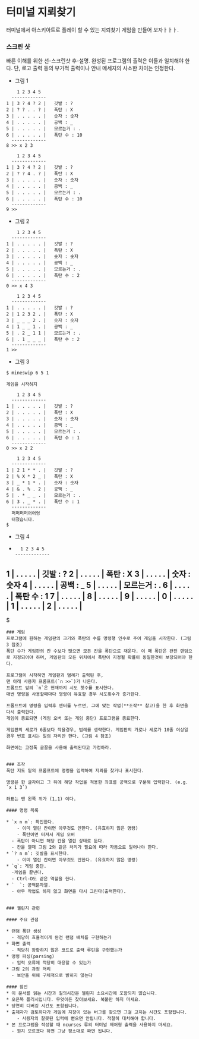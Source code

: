 터미널 지뢰찾기
============

터미널에서 아스키아트로 플레이 할 수 있는 지뢰찾기 게임을 만들어 보자ㅏㅏㅏ.


### 스크린 샷
빠른 이해를 위한 선-스크린샷 후-설명.
완성된 프로그램의 출력은 이들과 일치해야 한다.
단, 로고 출력 등의 부가적 출력이나 안내 메세지의 사소한 차이는 인정한다.

* 그림 1
```
    1 2 3 4 5
  -------------
1 | 3 ? 4 ? 2 |   깃발 : ?
2 | ? ? . . ? |   폭탄 : X
3 | . . . . . |   숫자 : 숫자
4 | . . . . . |   공백 : _
5 | . . . . . |   모르는거 : .
6 | . . . . . |   폭탄 수 : 10
  -------------
8 >> x 2 3

    1 2 3 4 5
  -------------
1 | 3 ? 4 ? 2 |   깃발 : ?
2 | ? ? 4 . ? |   폭탄 : X
3 | . . . . . |   숫자 : 숫자
4 | . . . . . |   공백 : _
5 | . . . . . |   모르는거 : .
6 | . . . . . |   폭탄 수 : 10
  -------------
9 >> 
```

* 그림 2
```
    1 2 3 4 5
  -------------
1 | . . . . . |   깃발 : ?
2 | . . . . . |   폭탄 : X
3 | . . . . . |   숫자 : 숫자
4 | . . . . . |   공백 : _
5 | . . . . . |   모르는거 : .
6 | . . . . . |   폭탄 수 : 2
  -------------
0 >> x 4 3

    1 2 3 4 5
  -------------
1 | . . . . . |   깃발 : ?
2 | 1 2 3 2 . |   폭탄 : X
3 | _ _ _ 2 . |   숫자 : 숫자
4 | 1 _ _ 1 . |   공백 : _
5 | . 2 _ 1 1 |   모르는거 : .
6 | . 1 _ _ _ |   폭탄 수 : 2
  -------------
1 >> 
```

* 그림 3
```
$ mineswip 6 5 1

게임을 시작하지

    1 2 3 4 5
  -------------
1 | . . . . . |   깃발 : ?
2 | . . . . . |   폭탄 : X
3 | . . . . . |   숫자 : 숫자
4 | . . . . . |   공백 : _
5 | . . . . . |   모르는거 : .
6 | . . . . . |   폭탄 수 : 1
  -------------
0 >> x 2 2

    1 2 3 4 5
  -------------
1 | 2 1 * * . |   깃발 : ?
2 | % X * 2 _ |   폭탄 : X
3 | _ * 1 * . |   숫자 : 숫자
4 | & . % . 2 |   공백 : _
5 | . * _ _ . |   모르는거 : .
6 | 3 . _ * . |   폭탄 수 : 1
  -------------
  퍼퍼퍼퍼어어엉
  터졌습니다.
$ 
```

* 그림 4
* ````
    1 2 3 4 5
  -------------
1 | . . . . . |   깃발 : ?
2 | . . . . . |   폭탄 : X
3 | . . . . . |   숫자 : 숫자
4 | . . . . . |   공백 : _
5 | . . . . . |   모르는거 : .
6 | . . . . . |   폭탄 수 : 1
7 | . . . . . |
8 | . . . . . |
9 | . . . . . |
0 | . . . . . |
1 | . . . . . |
2 | . . . . . |
  -------------
$ 
```
### 게임
프로그램에 원하는 게임판의 크기와 폭탄의 수를 명령행 인수로 주어 게임을 시작한다. (그림 3 참조)
폭탄 수가 게임판의 칸 수보다 많으면 모든 칸을 폭탄으로 채운다. 이 때 폭탄은 완전 랜덤으로 지정되어야 하며, 게임판의 모든 위치에서 폭탄이 지정될 확률이 동일한것이 보장되어야 한다.

프로그램이 시작하면 게임판과 범례가 출력된 후,
맨 아래 사용자 프롬프트(`n >>`)가 나온다.
프롬프트 앞의 `n`은 현재까지 시도 횟수를 표시한다.
매번 명령을 사용할때마다 명령이 유효할 경우 시도횟수가 증가한다.

프롬프트에 명령을 입력후 엔터를 누르면, 그에 맞는 작업(**조작** 참고)을 한 후 화면을 다시 출력한다.
게임이 종료되면 (게임 오버 또는 게임 중단) 프로그램을 종료한다.

게임판의 세로가 6줄보다 작을경우, 범례를 생략한다. 게임판의 가로나 세로가 10줄 이상일 경우 번호 표시는 일의 자리만 한다. (그림 4 참조)

화면에는 고정폭 글꼴을 사용해 출력된다고 가정하라.


### 조작
폭탄 지도 밑의 프롬프트에 명령을 입력하여 지뢰를 찾거나 표시한다.

명령은 한 글자이고 그 뒤에 해당 작업을 적용한 좌표를 공백으로 구분해 입력한다. (e.g. `x 1 3`)

좌표는 맨 왼쪽 위가 (1,1) 이다.

#### 명령 목록

* `x n m`: 확인한다.
	- 이미 열린 칸이면 아무것도 안한다. (유효하지 않은 명령)
	- 폭탄이면 터져서 게임 오버
  - 폭탄이 아니면 해당 칸을 열린 상태로 둔다.
  - 칸을 열때 그림 2와 같은 처리가 필요에 따라 자동으로 일어나야 한다.
* `? n m`: 깃발을 표시한다.
	- 이미 열린 칸이면 아무것도 안한다. (유효하지 않은 명령)
* `q`: 게임 중단.
  -게임을 끝낸다.
  - Ctrl-D도 같은 역할을 한다.
* `  `: 공백문자열.
  - 아무 작업도 하지 않고 화면을 다시 그린다(출력한다).


### 첼린지 관련

#### 주요 관점

* 랜덤 폭탄 생성
  - 적당히 효율적이게 완전 랜덤 배치를 구현하는가
* 화면 출력
  - 적당히 장황하지 않은 코드로 출력 루틴을 구현했는가
* 명령 파싱(parsing)
  - 입력 오류에 적당히 대응할 수 있는가
* 그림 2의 과정 처리
  - 보안을 위해 구체적으로 밝히지 않는다

#### 첨언
* 이 문서를 읽는 시간과 질의시간은 첼린지 소요시간에 포함되지 않습니다.
* 오픈북 폴리시입니다. 무엇이든 찾아보세요. 복붙만 하지 마세요.
* 당연히 디버깅 시간도 포함됩니다.
* 출제자가 검토하다가 게임에 지장이 있는 버그를 찾으면 그걸 고치는 시간도 포함됩니다.
	- 사용자의 잘못된 입력에 뻗으면 안됩니다. 적절히 대처해야 합니다.
* 본 프로그램을 작성할 때 ncurses 류의 터미널 제어형 출력을 사용하지 마세요.
  - 뭔지 모르겠다 하면 그냥 평소대로 짜면 됩니다.
